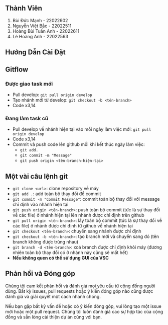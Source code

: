 ## Thành Viên

1. Bùi Đức Mạnh - 22022602
2. Nguyễn Việt Bắc - 22022511
3. Hoàng Bùi Tuấn Anh - 22022611
4. Lê Hoàng Anh - 22022563
## Hướng Dẫn Cài Đặt


## Gitflow
### Được giao task mới
- Pull develop: `git pull origin develop`
- Tạo nhánh mới từ develop: `git checkout -b <tên-branch>`
- Code x3,14
### Đang làm task cũ
- Pull develop về nhánh hiện tại vào mỗi ngày làm việc mới: `git pull origin develop`
- Code x3,14
- Commit và push code lên github mỗi khi kết thúc ngày làm việc:
  - `git add.`
  - `git commit -m "Message"`
  - `git push origin <tên-branch-hiện-tại>`

## Một vài câu lệnh git
- `git clone <url>`: clone repository về máy
- `git add .`: add toàn bộ thay đổi để commit
- `git commit -m "Commit Message"`: commit toàn bộ thay đổi với message chỉ định vào nhánh hiện tại
- `git push origin <tên-branch>`: push toàn bộ commit (tức là sự thay đổi về các file) ở nhánh hiện tại lên nhánh được chỉ định trên github
- `git pull origin <tên-branch>`: lấy toàn bộ commit (tức là sự thay đổi về các file) ở nhánh được chỉ định từ github về nhánh hiện tại
- `git checkout <tên-branch>`: chuyển sang nhánh được chỉ định
- `git checkout -b <tên-branch>`: tạo branch mới và chuyển sang đó (tên branch không được trùng nhau)
- `git branch -d <tên-branch>`: xoá branch được chỉ định khỏi máy (đương nhiên toàn bộ thay đổi có ở nhánh này cũng sẽ mất hết)
- **Nếu không quen có thể sử dụng GUI của VSC**

## Phản hồi và Đóng góp

Chúng tôi cam kết phản hồi và đánh giá mọi yêu cầu từ cộng đồng người dùng. Bất kỳ issues, pull requests hoặc ý kiến đóng góp nào cũng được đánh giá và giải quyết một cách nhanh chóng.

Nếu bạn gặp bất kỳ vấn đề hoặc có ý kiến đóng góp, vui lòng tạo một issue mới hoặc một pull request. Chúng tôi luôn đánh giá cao sự hợp tác của cộng đồng và sẵn lòng cải thiện dự án cùng với bạn.
